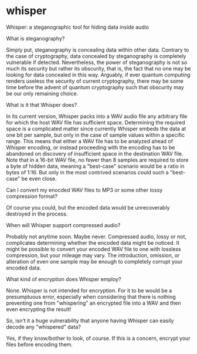 # whisper
Whisper: a steganographic tool for hiding data inside audio

What is steganography?

Simply put, steganography is concealing data within other data. Contrary to the case of cryptography, data concealed by steganography is completely vulnerable if detected. Nevertheless, the power of steganography is not so much its security but rather its obscurity, that is, the fact that no one may be looking for data concealed in this way. Arguably, if ever quantum computing renders useless the security of current cryptography, there may be some time before the advent of quantum cryptography such that obscurity may be our only remaining choice.    

What is it that Whisper does?

In its current version, Whisper packs into a WAV audio file any arbitrary file for which the host WAV file has sufficient space. Determining the required space is a complicated matter since currently Whisper embeds the data at one bit per sample, but only in the case of sample values within a specific range. This means that either a WAV file has to be analyzed ahead of Whisper encoding, or instead proceeding with the encoding has to be abandoned on discovery of insufficient space in the destination WAV file. Note that in a 16-bit WAV file, no fewer than 8 samples are required to store a byte of hidden data, meaning a "best-case" scenario would be a ratio in bytes of 1:16. But only in the most contrived scenarios could such a "best-case" be even close. 

Can I convert my enocded WAV files to MP3 or some other lossy compression format?

Of course you could, but the encoded data would be unrecoverably destroyed in the process. 

When will Whisper support compressed audio? 

Probably not anytime soon. Maybe never. Compressed audio, lossy or not, complicates determining whether the encoded data might be noticed. It might be possible to convert your encoded WAV file to one with lossless compression, but your mileage may vary. The introduction, omission, or alteration of even one sample may be enough to completely corrupt your encoded data.      

What kind of encryption does Whisper employ? 

None. Whisper is not intended for encryption. For it to be would be a presumptuous error, especially when considering that there is nothing preventing one from "whispering" an encrypted file into a WAV and then even encrypting the result!

So, isn't it a huge vulnerability that anyone having Whisper can easily decode any "whispered" data? 

Yes, if they know/bother to look, of course. If this is a concern, encrypt your files before encoding them. 